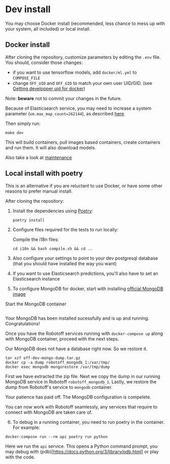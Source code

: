 # Dev install

You may choose Docker install (recommended, less chance to mess up with your system, all included) or local install.

## Docker install

After cloning the repository,
customize parameters by editing the `.env` file.
You should, consider those changes:

- if you want to use tensorflow models, add `docker/ml.yml` to `COMPOSE_FILE`
- change `OFF_UID` and `OFF_GID` to match your own user UID/GID.
  (see [Getting developper uid for docker](https://gist.github.com/alexgarel/6e6158ee869d6db2192e0441fd58576e))

Note: **beware** not to commit your changes in the future.

Because of Elasticsearch service, you may need to increase a system parameter (`vm.max_map_count=262144`), as described [here](https://www.elastic.co/guide/en/elasticsearch/reference/current/vm-max-map-count.html).


Then simply run:

```
make dev
```

This will build containers, pull images based containers, create containers and run them.
It will also download models.

Also take a look at [maintenance](./maintenance.md)

## Local install with poetry

This is an alternative if you are reluctant to use Docker, or have some other reasons to prefer manual install.

After cloning the repository:

1.  Install the dependencies using [Poetry](https://python-poetry.org/docs/#installation):

    ```
    poetry install
    ```

2.  Configure files required for the tests to run locally:

    Compile the i18n files:
    ```
    cd i18n && bash compile.sh && cd ..
    ```

3. Also configure your settings to point to your dev postgresql database (that you should have installed the way you want)

4. If you want to use Elasticsearch predictions, you'll also have to set an Elasticsearch instance

5. To configure MongoDB for docker, start with installing [official MongoDB image](https://hub.docker.com/_/mongo)

Start the MongoDB container

```docker start mongodb
```

Your MongoDB has been installed sucessfully  and is up and running. Congratulations!

Once you have the Robotoff services running with `docker-compose up` along with MongoDB container, proceed with the next steps.

Our MongoDB does not have a database right now. So we restore it.

```
tar xzf off-dev-mongo-dump.tar.gz
docker cp -a dump robotoff_mongodb_1:/var/tmp/
docker exec mongodb mongorestore /var/tmp/dump

```

First we have extracted the zip file. Next we copy the dump in our running MongoDB service in Robotoff `robotoff_mongodb_1`. Lastly, we restore the dump from Robotoff's service to `mongodb` container.

Your patience has paid off. The MongoDB configuration is compelete. 

You can now work with Robotoff seamlessly, any services that require to connect with MongoDB are taken care of.


6. To debug in a running container, you need to run poetry in the container. For example:

```
docker-compose run --rm api poetry run python
```
Here we run the `api` service. This opens a Python command prompt, you may debug with (pdb)[https://docs.python.org/3/library/pdb.html] or play with the code. 
